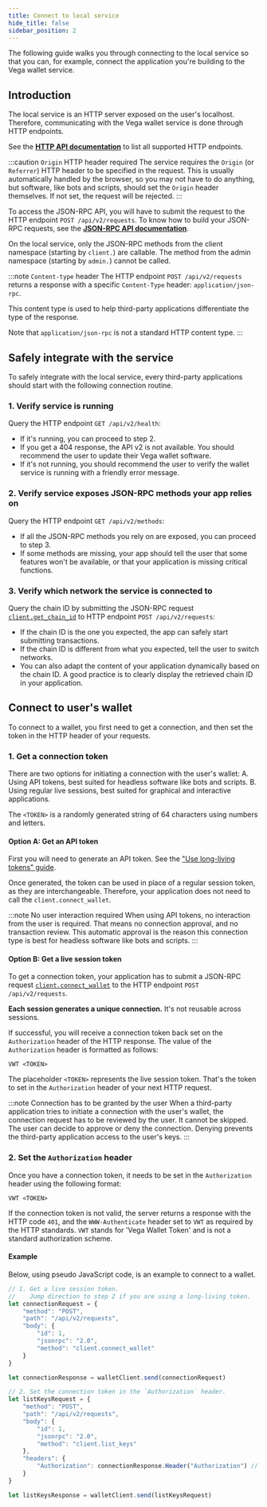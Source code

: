 ```yaml
---
title: Connect to local service
hide_title: false
sidebar_position: 2
---
```


The following guide walks you through connecting to the local service so that you can, for example, connect the application you're building to the Vega wallet service.

## Introduction

The local service is an HTTP server exposed on the user's localhost. Therefore, communicating with the Vega wallet service is done through HTTP endpoints.

See the **[HTTP API documentation](../reference/local-service/wallet-api.info.mdx)** to list all supported HTTP endpoints.

:::caution `Origin` HTTP header required
The service requires the `Origin` (or `Referrer`) HTTP header to be specified in the request. This is usually automatically handled by the browser, so you may not have to do anything, but software, like bots and scripts, should set the `Origin` header themselves. If not set, the request will be rejected.
:::

To access the JSON-RPC API, you will have to submit the request to the HTTP endpoint `POST /api/v2/requests`. To know how to build your JSON-RPC requests, see the **[JSON-RPC API documentation](../reference/core/json-rpc.md)**.

On the local service, only the JSON-RPC methods from the client namespace (starting by `client.`) are callable. The method from the admin namespace (starting by `admin.`) cannot be called.

:::note `Content-type` header
The HTTP endpoint `POST /api/v2/requests` returns a response with a specific `Content-Type` header: `application/json-rpc`.

This content type is used to help third-party applications differentiate the type of the response.

Note that `application/json-rpc` is not a standard HTTP content type.
:::

## Safely integrate with the service
To safely integrate with the local service, every third-party applications should start with the following connection routine.

### 1. Verify service is running
Query the HTTP endpoint `GET /api/v2/health`:

* If it's running, you can proceed to step 2.
* If you get a 404 response, the API v2 is not available. You should recommend the user to update their Vega wallet software.
* If it's not running, you should recommend the user to verify the wallet service is running with a friendly error message.

### 2. Verify service exposes JSON-RPC methods your app relies on
Query the HTTP endpoint `GET /api/v2/methods`:

* If all the JSON-RPC methods you rely on are exposed, you can proceed to step 3.
* If some methods are missing, your app should tell the user that some features won't be available, or that your application is missing critical functions.

### 3. Verify which network the service is connected to
Query the chain ID by submitting the JSON-RPC request [`client.get_chain_id`](../reference/core/json-rpc.md#clientgetchainid) to HTTP endpoint `POST /api/v2/requests`:

* If the chain ID is the one you expected, the app can safely start submitting transactions.
* If the chain ID is different from what you expected, tell the user to switch networks.
* You can also adapt the content of your application dynamically based on the chain ID. A good practice is to clearly display the retrieved chain ID in your application.

## Connect to user's wallet

To connect to a wallet, you first need to get a connection, and then set the token in the HTTP header of your requests.

### 1. Get a connection token

There are two options for initiating a connection with the user's wallet:
A. Using API tokens, best suited for headless software like bots and scripts. 
B. Using regular live sessions, best suited for graphical and interactive applications.

The `<TOKEN>` is a randomly generated string of 64 characters using numbers and letters.

#### Option A: Get an API token
First you will need to generate an API token. See the ["Use long-living tokens" guide](./use-long-living-tokens.md).

Once generated, the token can be used in place of a regular session token, as they are interchangeable. Therefore, your application does not need to call the `client.connect_wallet`.

:::note No user interaction required
When using API tokens, no interaction from the user is required. That means no connection approval, and no transaction review. This automatic approval is the reason this connection type is best for headless software like bots and scripts.
:::

#### Option B: Get a live session token
To get a connection token, your application has to submit a JSON-RPC request [`client.connect_wallet`](../reference/core/json-rpc.md#clientconnectwallet) to the HTTP endpoint `POST /api/v2/requests`.

**Each session generates a unique connection.** It's not reusable across sessions.

If successful, you will receive a connection token back set on the `Authorization` header of the HTTP response. The value of the `Authorization` header is formatted as follows:

```
VWT <TOKEN>
```

The placeholder `<TOKEN>` represents the live session token. That's the token to set in the `Authorization` header of your next HTTP request.  

:::note Connection has to be granted by the user
When a third-party application tries to initiate a connection with the user's wallet, the connection request has to be reviewed by the user. It cannot be skipped. The user can decide to approve or deny the connection. Denying prevents the third-party application access to the user's keys.
:::

### 2. Set the `Authorization` header
Once you have a connection token, it needs to be set in the `Authorization` header using the following format:

```
VWT <TOKEN>
```

If the connection token is not valid, the server returns a response with the HTTP code `401`, and the `WWW-Authenticate` header set to `VWT` as required by the HTTP standards. `VWT` stands for 'Vega Wallet Token' and is not a standard authorization scheme.

#### Example
Below, using pseudo JavaScript code, is an example to connect to a wallet.

```js
// 1. Get a live session token.
//    Jump direction to step 2 if you are using a long-living token.
let connectionRequest = {
    "method": "POST",
    "path": "/api/v2/requests",
    "body": {
        "id": 1,
        "jsonrpc": "2.0",
        "method": "client.connect_wallet"
    }
}

let connectionResponse = walletClient.send(connectionRequest)

// 2. Set the connection token in the `Authorization` header.
let listKeysRequest = {
    "method": "POST",
    "path": "/api/v2/requests",
    "body": {
        "id": 1,
        "jsonrpc": "2.0",
        "method": "client.list_keys"
    },
    "headers": {
        "Authorization": connectionResponse.Header("Authorization") // VWT xxxxx
    }
}

let listKeysResponse = walletClient.send(listKeysRequest)
```
